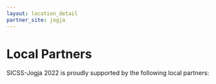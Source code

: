 ```yaml
---
layout: location_detail
partner_site: jogja
---
```


# Local Partners
SICSS-Jogja 2022 is proudly supported by the following local partners:
